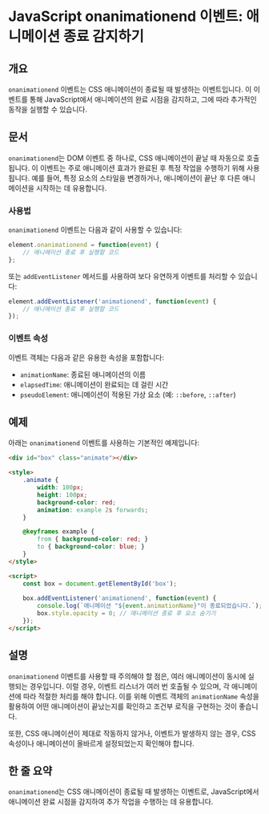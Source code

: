 <!--
Meta Description: # JavaScript onanimationend 이벤트: 애니메이션 종료 감지하기 ## 개요 `onanimationend` 이벤트는 CSS 애니메이션이 종료될 때 발생하는 이벤트입니다. 이 이벤트를 통해 JavaScript에서 애니메이션의 완료 시점을 감지하고, 그에...
Meta Keywords: 애니메이션이, onanimationend, 애니메이션, 이벤트, css
-->

# JavaScript onanimationend 이벤트: 애니메이션 종료 감지하기

## 개요
`onanimationend` 이벤트는 CSS 애니메이션이 종료될 때 발생하는 이벤트입니다. 이 이벤트를 통해 JavaScript에서 애니메이션의 완료 시점을 감지하고, 그에 따라 추가적인 동작을 실행할 수 있습니다.

## 문서
`onanimationend`는 DOM 이벤트 중 하나로, CSS 애니메이션이 끝날 때 자동으로 호출됩니다. 이 이벤트는 주로 애니메이션 효과가 완료된 후 특정 작업을 수행하기 위해 사용됩니다. 예를 들어, 특정 요소의 스타일을 변경하거나, 애니메이션이 끝난 후 다른 애니메이션을 시작하는 데 유용합니다.

### 사용법
`onanimationend` 이벤트는 다음과 같이 사용할 수 있습니다:

```javascript
element.onanimationend = function(event) {
    // 애니메이션 종료 후 실행할 코드
};
```

또는 `addEventListener` 메서드를 사용하여 보다 유연하게 이벤트를 처리할 수 있습니다:

```javascript
element.addEventListener('animationend', function(event) {
    // 애니메이션 종료 후 실행할 코드
});
```

### 이벤트 속성
이벤트 객체는 다음과 같은 유용한 속성을 포함합니다:
- `animationName`: 종료된 애니메이션의 이름
- `elapsedTime`: 애니메이션이 완료되는 데 걸린 시간
- `pseudoElement`: 애니메이션이 적용된 가상 요소 (예: `::before`, `::after`)

## 예제
아래는 `onanimationend` 이벤트를 사용하는 기본적인 예제입니다:

```html
<div id="box" class="animate"></div>

<style>
    .animate {
        width: 100px;
        height: 100px;
        background-color: red;
        animation: example 2s forwards;
    }

    @keyframes example {
        from { background-color: red; }
        to { background-color: blue; }
    }
</style>

<script>
    const box = document.getElementById('box');
    
    box.addEventListener('animationend', function(event) {
        console.log(`애니메이션 "${event.animationName}"이 종료되었습니다.`);
        box.style.opacity = 0; // 애니메이션 종료 후 요소 숨기기
    });
</script>
```

## 설명
`onanimationend` 이벤트를 사용할 때 주의해야 할 점은, 여러 애니메이션이 동시에 실행되는 경우입니다. 이럴 경우, 이벤트 리스너가 여러 번 호출될 수 있으며, 각 애니메이션에 따라 적절한 처리를 해야 합니다. 이를 위해 이벤트 객체의 `animationName` 속성을 활용하여 어떤 애니메이션이 끝났는지를 확인하고 조건부 로직을 구현하는 것이 좋습니다.

또한, CSS 애니메이션이 제대로 작동하지 않거나, 이벤트가 발생하지 않는 경우, CSS 속성이나 애니메이션이 올바르게 설정되었는지 확인해야 합니다.

## 한 줄 요약
`onanimationend`는 CSS 애니메이션이 종료될 때 발생하는 이벤트로, JavaScript에서 애니메이션 완료 시점을 감지하여 추가 작업을 수행하는 데 유용합니다.